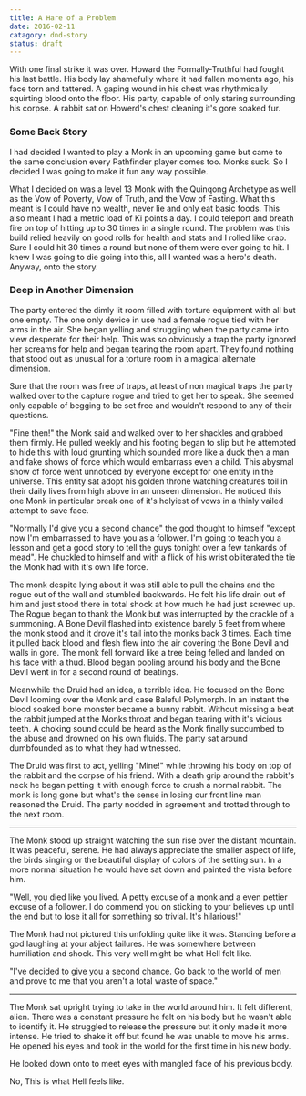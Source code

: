```yaml
---
title: A Hare of a Problem
date: 2016-02-11
catagory: dnd-story
status: draft
---
```


With one final strike it was over. Howard the Formally-Truthful had fought his
last battle. His body lay shamefully where it had fallen moments ago, his face
torn and tattered. A gaping wound in his chest was rhythmically squirting blood
onto the floor. His party, capable of only staring surrounding his corpse. A
rabbit sat on Howerd's chest cleaning it's gore soaked fur.

### Some Back Story

I had decided I wanted to play a Monk in an upcoming game but came to the same
conclusion every Pathfinder player comes too. Monks suck. So I decided I was
going to make it fun any way possible.

What I decided on was a level 13 Monk with the Quinqong Archetype as well as the
Vow of Poverty, Vow of Truth, and the Vow of Fasting. What this meant is I could
have no wealth, never lie and only eat basic foods. This also meant I had a
metric load of Ki points a day. I could teleport and breath fire on top of
hitting up to 30 times in a single round. The problem was this build relied
heavily on good rolls for health and stats and I rolled like crap. Sure I could
hit 30 times a round but none of them were ever going to hit. I knew I was going
to die going into this, all I wanted was a hero's death. Anyway, onto the story.

### Deep in Another Dimension

The party entered the dimly lit room filled with torture equipment with all but
one empty. The one only device in use had a female rogue tied with her arms in
the air. She began yelling and struggling when the party came into view
desperate for their help. This was so obviously a trap the party ignored her
screams for help and began tearing the room apart. They found nothing that stood
out as unusual for a torture room in a magical alternate dimension.

Sure that the room was free of traps, at least of non magical traps the party
walked over to the capture rogue and tried to get her to speak. She seemed only
capable of begging to be set free and wouldn't respond to any of their
questions.

"Fine then!" the Monk said and walked over to her shackles and grabbed them
firmly. He pulled weekly and his footing began to slip but he attempted to hide
this with loud grunting which sounded more like a duck then a man and fake shows
of force which would embarrass even a child. This abysmal show of force went
unnoticed by everyone except for one entity in the universe. This entity sat
adopt his golden throne watching creatures toil in their daily lives from high
above in an unseen dimension. He noticed this one Monk in particular break one
of it's holyiest of vows in a thinly vailed attempt to save face.

"Normally I'd give you a second chance" the god thought to himself "except now
I'm embarrassed to have you as a follower. I'm going to teach you a lesson and
get a good story to tell the guys tonight over a few tankards of mead". He
chuckled to himself and with a flick of his wrist obliterated the tie the Monk
had with it's own life force.

The monk despite lying about it was still able to pull the chains and the rogue
out of the wall and stumbled backwards. He felt his life drain out of him and
just stood there in total shock at how much he had just screwed up. The Rogue
began to thank the Monk but was interrupted by the crackle of a summoning. A
Bone Devil flashed into existence barely 5 feet from where the monk stood and it
drove it's tail into the monks back 3 times. Each time it pulled back blood and
flesh flew into the air covering the Bone Devil and walls in gore. The monk fell
forward like a tree being felled and landed on his face with a thud. Blood began
pooling around his body and the Bone Devil went in for a second round of
beatings.

Meanwhile the Druid had an idea, a terrible idea. He focused on the Bone Devil
looming over the Monk and case Baleful Polymorph. In an instant the blood soaked
bone monster became a bunny rabbit. Without missing a beat the rabbit jumped at
the Monks throat and began tearing with it's vicious teeth. A choking sound
could be heard as the Monk finally succumbed to the abuse and drowned on his own
fluids. The party sat around dumbfounded as to what they had witnessed.

The Druid was first to act, yelling "Mine!" while throwing his body on top of
the rabbit and the corpse of his friend. With a death grip around the rabbit's
neck he began petting it with enough force to crush a normal rabbit. The monk is
long gone but what's the sense in losing our front line man reasoned the Druid.
The party nodded in agreement and trotted through to the next room.

---

The Monk stood up straight watching the sun rise over the distant mountain. It
was peaceful, serene. He had always appreciate the smaller aspect of life, the
birds singing or the beautiful display of colors of the setting sun. In a more
normal situation he would have sat down and painted the vista before him.

"Well, you died like you lived. A petty excuse of a monk and a even pettier
excuse of a follower. I do commend you on sticking to your believes up until the
end but to lose it all for something so trivial. It's hilarious!"

The Monk had not pictured this unfolding quite like it was. Standing before a
god laughing at your abject failures. He was somewhere between humiliation and
shock. This very well might be what Hell felt like.

"I've decided to give you a second chance. Go back to the world of men and prove
to me that you aren't a total waste of space."

---

The Monk sat upright trying to take in the world around him. It felt different,
alien. There was a constant pressure he felt on his body but he wasn't able to
identify it. He struggled to release the pressure but it only made it more
intense. He tried to shake it off but found he was unable to move his arms. He
opened his eyes and took in the world for the first time in his new body.

He looked down onto to meet eyes with mangled face of his previous body.

No, This is what Hell feels like. 
